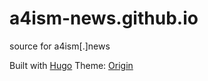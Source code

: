 # a4ism-news.github.io

source for a4ism[.]news

Built with [Hugo](https://gohugo.io/)
Theme: [Origin](https://themes.gohugo.io/themes/origin-hugo-theme/)

